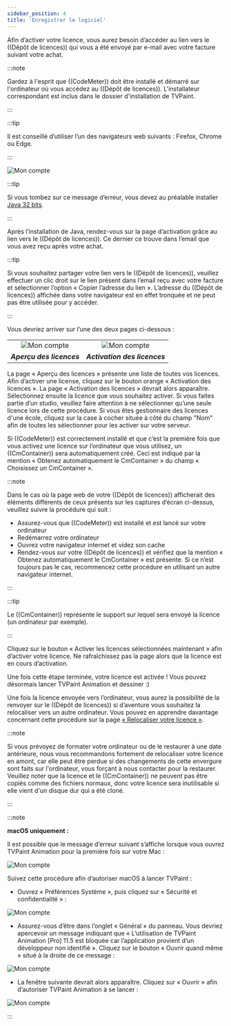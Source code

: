 ```yaml
---
sidebar_position: 4
title: 'Enregistrer le logiciel'
---
```


Afin d’activer votre licence, vous aurez besoin d’accéder au lien vers le ((Dépôt de licences)) qui vous a été envoyé par e-mail avec votre facture suivant votre achat.

:::note

Gardez à l'esprit que ((CodeMeter)) doit être installé et démarré sur l'ordinateur où vous accédez au ((Dépôt de licences)). L'installateur correspondant est inclus dans le dossier d'installation de TVPaint.

:::

:::tip

Il est conseillé d’utiliser l’un des navigateurs web suivants : Firefox, Chrome ou Edge.

:::

![Mon compte](/img/fr/download-install/error.png)

:::tip

Si vous tombez sur ce message d’erreur, vous devez au préalable installer [Java 32 bits](https://www.java.com/fr/download/manual.jsp).

:::

Après l’installation de Java, rendez-vous sur la page d’activation grâce au lien vers le ((Dépôt de licences)). Ce dernier ce trouve dans l’email que vous avez reçu après votre achat.

:::tip

Si vous souhaitez partager votre lien vers le ((Dépôt de licences)), veuillez effectuer un clic droit sur le lien présent dans l’email reçu avec votre facture et sélectionner l’option « Copier l’adresse du lien ». L’adresse du ((Dépôt de licences)) affichée dans votre navigateur est en effet tronquée et ne peut pas être utilisée pour y accéder.

:::

Vous devriez arriver sur l’une des deux pages ci-dessous :

|                                                                    |                                                               |
| :----------------------------------------------------------------: | :-----------------------------------------------------------: | 
| ![Mon compte](/img/fr/download-install/license-depot-overview.png) | ![Mon compte](/img/fr/download-install/license-depot-get.png) |
| ***Aperçu des licences***                                          | ***Activation des licences***                                 |

La page « Aperçu des licences » présente une liste de toutes vos licences. Afin d’activer une license, cliquez sur le bouton orange « Activation des licences ». La page « Activation des licences » devrait alors apparaître. Sélectionnez ensuite la licence que vous souhaitez activer. Si vous faites partie d’un studio, veuillez faire attention à ne sélectionner qu’une seule licence lors de cette procédure. Si vous êtes gestionnaire des licences d'une école, cliquez sur la case à cocher située à côté du champ "Nom" afin de toutes les sélectionner pour les activer sur votre serveur.

Si ((CodeMeter)) est correctement installé et que c’est la première fois que vous activez une licence sur l’ordinateur que vous utilisez, un ((CmContainer)) sera automatiquement créé. Ceci est indiqué par la mention « Obtenez automatiquement le CmContainer » du champ « Choisissez un CmContainer ».

:::note

Dans le cas où la page web de votre ((Dépôt de licences)) afficherait des éléments différents de ceux présents sur les captures d’écran ci-dessus, veuillez suivre la procédure qui suit :

- Assurez-vous que ((CodeMeter)) est installé et est lancé sur votre ordinateur
- Redémarrez votre ordinateur
- Ouvrez votre navigateur internet et videz son cache
- Rendez-vous sur votre ((Dépôt de licences)) et vérifiez que la mention « Obtenez automatiquement le CmContainer » est présente. Si ce n’est toujours pas le cas, recommencez cette procédure en utilisant un autre navigateur internet.

:::

:::tip

Le ((CmContainer)) représente le support sur lequel sera envoyé la licence (un ordinateur par exemple).

:::

Cliquez sur le bouton « Activer les licences sélectionnées maintenant » afin d’activer votre licence. Ne rafraîchissez pas la page alors que la licence est en cours d’activation.

Une fois cette étape terminée, votre licence est activée ! Vous pouvez désormais lancer TVPaint Animation et dessiner :)

Une fois la licence envoyée vers l’ordinateur, vous aurez la possibilité de la renvoyer sur le ((Dépôt de licences)) si d’aventure vous souhaitez la relocaliser vers un autre ordinateur. Vous pouvez en apprendre davantage concernant cette procédure sur la page [« Relocaliser votre licence »](rehost).

:::note

Si vous prévoyez de formater votre ordinateur ou de le restaurer à une date antérieure, nous vous recommandons fortement de relocaliser votre licence en amont, car elle peut être perdue si des changements de cette envergure sont faits sur l'ordinateur, vous forçant à nous contacter pour la restaurer. Veuillez noter que la licence et le ((CmContainer)) ne peuvent pas être copiés comme des fichiers normaux, donc votre licence sera inutilisable si elle vient d'un disque dur qui a été cloné.

:::

:::note

**macOS uniquement :**

Il est possible que le message d’erreur suivant s’affiche lorsque vous ouvrez TVPaint Animation pour la première fois sur votre Mac :

![Mon compte](/img/fr/download-install/macos-malicious-software-check.png)

Suivez cette procédure afin d’autoriser macOS à lancer TVPaint :

- Ouvrez « Préférences Système », puis cliquez sur « Sécurité et confidentialité » :

![Mon compte](/img/fr/download-install/system-preferences-security-privacy.png)

- Assurez-vous d’être dans l’onglet « Général » du panneau. Vous devriez apercevoir un message indiquant que « L’utilisation de TVPaint Animation [Pro] 11.5 est bloquée car l’application provient d’un développeur non identifié ». Cliquez sur le bouton « Ouvrir quand même » situé à la droite de ce message :

![Mon compte](/img/fr/download-install/system-preferences-open-anyway.png)

- La fenêtre suivante devrait alors apparaître. Cliquez sur « Ouvrir » afin d’autoriser TVPaint Animation à se lancer :

![Mon compte](/img/fr/download-install/macos-malicious-software-check-click-on-open.png)

:::